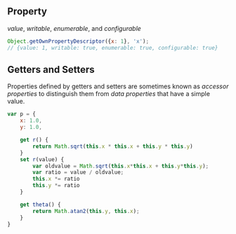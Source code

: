## Property 
*value*, *writable*, *enumerable*, and *configurable*

```js
Object.getOwnPropertyDescriptor({x: 1}, 'x');
// {value: 1, writable: true, enumerable: true, configurable: true}
```

## Getters and Setters
Properties defined by getters and setters are sometimes known as *accessor properties* to distinguish them from *data properties* that have a simple value.

```js
var p = {
    x: 1.0,
    y: 1.0,

    get r() {
        return Math.sqrt(this.x * this.x + this.y * this.y)
    }
    set r(value) {
        var oldvalue = Math.sqrt(this.x*this.x + this.y*this.y);
        var ratio = value / oldvalue;
        this.x *= ratio
        this.y *= ratio
    }

    get theta() {
        return Math.atan2(this.y, this.x);
    }
}
```
